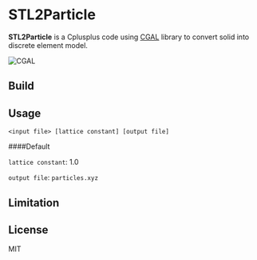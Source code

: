 # STL2Particle

**STL2Particle** is a Cplusplus code using [CGAL](https://www.cgal.org/) library to convert solid into discrete element model.

![CGAL](https://www.cgal.org/images/cgal_front_page_2013.png)

## Build

## Usage

```
<input file> [lattice constant] [output file]
```

####Default 

`lattice constant`: 1.0

`output file`: `particles.xyz`

## Limitation


## License
MIT
